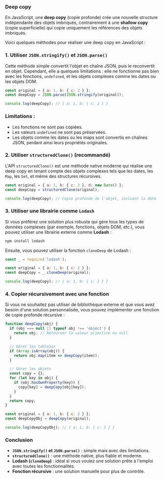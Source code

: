 ### Deep copy

En JavaScript, une **deep copy** (copie profonde) crée une nouvelle structure indépendante des objets imbriqués, contrairement à une **shallow copy** (copie superficielle) qui copie uniquement les références des objets imbriqués.

Voici quelques méthodes pour réaliser une deep copy en JavaScript :

### 1. Utiliser `JSON.stringify()` et `JSON.parse()`

Cette méthode simple convertit l'objet en chaîne JSON, puis le reconvertit en objet. Cependant, elle a quelques limitations : elle ne fonctionne pas bien avec les fonctions, `undefined`, et les objets complexes comme les dates ou les objets DOM.

```js
const original = { a: 1, b: { c: 2 } };
const deepCopy = JSON.parse(JSON.stringify(original));

console.log(deepCopy); // { a: 1, b: { c: 2 } }
```

### Limitations :
- Les fonctions ne sont pas copiées.
- Les valeurs `undefined` ne sont pas préservées.
- Les objets comme les dates ou les maps sont convertis en chaînes JSON, perdant ainsi leurs propriétés originales.

### 2. Utiliser `structuredClone()` (recommandé)

L'API `structuredClone()` est une méthode native moderne qui réalise une deep copy en tenant compte des objets complexes tels que les dates, les `Map`, les `Set`, et même des structures récursives. 

```js
const original = { a: 1, b: { c: 2 }, d: new Date() };
const deepCopy = structuredClone(original);

console.log(deepCopy); // Copie profonde de l'objet, incluant la date
```

### 3. Utiliser une librairie comme `Lodash`

Si vous préférez une solution plus robuste qui gère tous les types de données complexes (par exemple, fonctions, objets DOM, etc.), vous pouvez utiliser une librairie externe comme **Lodash** :

```bash
npm install lodash
```

Ensuite, vous pouvez utiliser la fonction `cloneDeep` de Lodash :

```js
const _ = require('lodash');

const original = { a: 1, b: { c: 2 } };
const deepCopy = _.cloneDeep(original);

console.log(deepCopy); // { a: 1, b: { c: 2 } }
```

### 4. Copier récursivement avec une fonction

Si vous ne souhaitez pas utiliser de bibliothèque externe et que vous avez besoin d'une solution personnalisée, vous pouvez implémenter une fonction de copie profonde récursive :

```js
function deepCopy(obj) {
  if (obj === null || typeof obj !== 'object') {
    return obj; // Retourner la valeur primitive ou null
  }

  // Gérer les tableaux
  if (Array.isArray(obj)) {
    return obj.map(item => deepCopy(item));
  }

  // Gérer les objets
  const copy = {};
  for (let key in obj) {
    if (obj.hasOwnProperty(key)) {
      copy[key] = deepCopy(obj[key]);
    }
  }
  return copy;
}

const original = { a: 1, b: { c: 2 } };
const deepCopyObj = deepCopy(original);

console.log(deepCopyObj); // { a: 1, b: { c: 2 } }
```

### Conclusion

- **`JSON.stringify()` et `JSON.parse()`** : simple mais avec des limitations.
- **`structuredClone()`** : une méthode native, plus fiable et moderne.
- **Lodash (`cloneDeep`)** : idéal si vous voulez une solution prête à l'emploi avec toutes les fonctionnalités.
- **Fonction récursive** : une solution manuelle pour plus de contrôle.